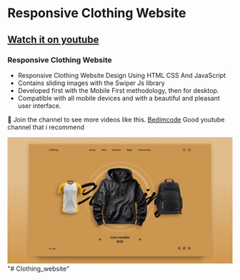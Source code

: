 # Responsive Clothing Website
## [Watch it on youtube](https://youtu.be/ngoug8NASoI)
### Responsive Clothing Website

- Responsive Clothing Website Design Using HTML CSS And JavaScript
- Contains sliding images with the Swiper Js library
- Developed first with the Mobile First methodology, then for desktop.
- Compatible with all mobile devices and with a beautiful and pleasant user interface.

💙 Join the channel to see more videos like this. [Bedimcode](https://www.youtube.com/@Bedimcode)
Good youtube channel that i recommend

![preview img](/preview.png)
"# Clothing_website"
